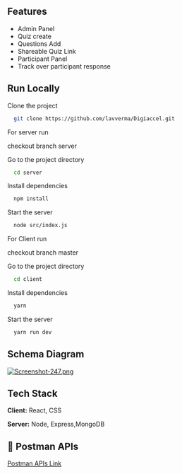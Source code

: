 
## Features

- Admin Panel
- Quiz create
- Questions Add
- Shareable Quiz Link
- Participant Panel
- Track over participant response


## Run Locally

Clone the project

```bash
  git clone https://github.com/lavverma/Digiaccel.git
```
For server run

checkout branch server

Go to the project directory

```bash
  cd server
```

Install dependencies

```bash
  npm install
```

Start the server

```bash
  node src/index.js
```

For Client run

checkout branch master

Go to the project directory

```bash
  cd client
```

Install dependencies

```bash
  yarn
```

Start the server

```bash
  yarn run dev
```


##  Schema Diagram

[![Screenshot-247.png](https://i.postimg.cc/3JqhCVMd/Screenshot-247.png)](https://postimg.cc/fJY1MHRN)


## Tech Stack

**Client:** React, CSS

**Server:** Node, Express,MongoDB


## 🔗 Postman APIs 
[Postman APIs Link](https://api.postman.com/collections/25151753-270566cf-9d29-45ff-9dab-d7d62b3da816?access_key=PMAT-01GNSW5CNZQ89G1E6DP7NEQ2JE)
